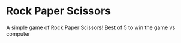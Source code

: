 <h1>Rock Paper Scissors</h1>

A simple game of Rock Paper Scissors! Best of 5 to win the game vs computer
